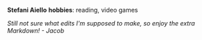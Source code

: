 **Stefani Aiello**
**hobbies**: reading, video games

*Still not sure what edits I'm supposed to make, so enjoy the extra Markdown! - Jacob* 
